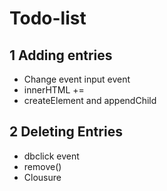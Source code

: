 # Todo-list

## 1 Adding entries

- Change event input event
- innerHTML +=
- createElement and appendChild

## 2 Deleting Entries

- dbclick event
- remove()
- Clousure
